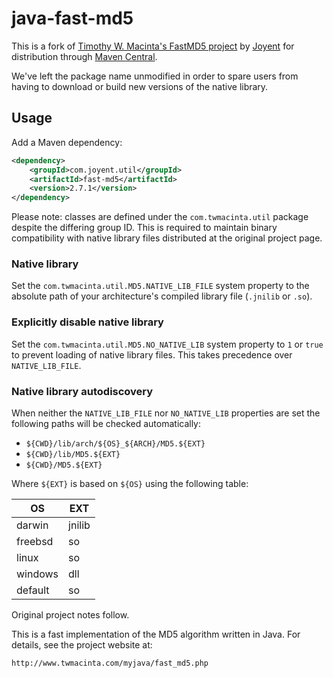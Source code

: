 # java-fast-md5

This is a fork of [Timothy W. Macinta's FastMD5
project](http://www.twmacinta.com/myjava/fast_md5.php) by
[Joyent](https://joyent.com) for distribution through [Maven
Central](http://central.sonatype.org/).

We've left the package name unmodified in order to spare users from
having to download or build new versions of the native library.

## Usage

Add a Maven dependency:

```xml
<dependency>
    <groupId>com.joyent.util</groupId>
    <artifactId>fast-md5</artifactId>
    <version>2.7.1</version>
</dependency>
```

Please note: classes are defined under the `com.twmacinta.util` package
despite the differing group ID. This is required to maintain binary
compatibility with native library files distributed at the original project page.

### Native library

Set the `com.twmacinta.util.MD5.NATIVE_LIB_FILE` system property to the
absolute path of your architecture's compiled library file (`.jnilib` or `.so`).

### Explicitly disable native library

Set the `com.twmacinta.util.MD5.NO_NATIVE_LIB` system property to `1` or `true`
to prevent loading of native library files. This takes precedence over `NATIVE_LIB_FILE`.

### Native library autodiscovery

When neither the `NATIVE_LIB_FILE` nor `NO_NATIVE_LIB` properties are set
the following paths will be checked automatically:

- `${CWD}/lib/arch/${OS}_${ARCH}/MD5.${EXT}`
- `${CWD}/lib/MD5.${EXT}`
- `${CWD}/MD5.${EXT}`

Where `${EXT}` is based on `${OS}` using the following table:

| OS      | EXT    |
|---------|--------|
| darwin  | jnilib |
| freebsd | so     |
| linux   | so     |
| windows | dll    |
| default | so     |

Original project notes follow.

This is a fast implementation of the MD5 algorithm written in Java.
For details, see the project website at:

    http://www.twmacinta.com/myjava/fast_md5.php
